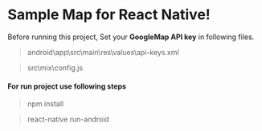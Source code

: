 # Sample Map for React Native!

Before running this project, Set your **GoogleMap API key** in following files.
> android\app\src\main\res\values\api-keys.xml

> src\mix\config.js

####  For run project use following steps
> npm install

> react-native run-android
